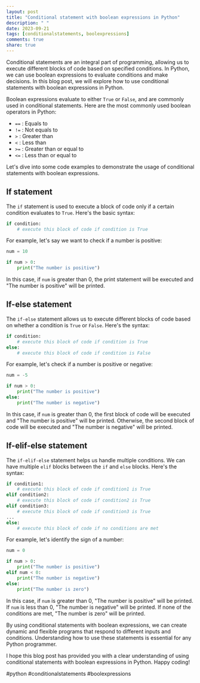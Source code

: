 ```yaml
---
layout: post
title: "Conditional statement with boolean expressions in Python"
description: " "
date: 2023-09-21
tags: [conditionalstatements, boolexpressions]
comments: true
share: true
---
```


Conditional statements are an integral part of programming, allowing us to execute different blocks of code based on specified conditions. In Python, we can use boolean expressions to evaluate conditions and make decisions. In this blog post, we will explore how to use conditional statements with boolean expressions in Python.

Boolean expressions evaluate to either `True` or `False`, and are commonly used in conditional statements. Here are the most commonly used boolean operators in Python:

- `==` : Equals to
- `!=` : Not equals to
- `>` : Greater than
- `<` : Less than
- `>=` : Greater than or equal to
- `<=` : Less than or equal to

Let's dive into some code examples to demonstrate the usage of conditional statements with boolean expressions.

## If statement

The `if` statement is used to execute a block of code only if a certain condition evaluates to `True`. Here's the basic syntax:

```python
if condition:
    # execute this block of code if condition is True
```

For example, let's say we want to check if a number is positive:

```python
num = 10

if num > 0:
    print("The number is positive")
```

In this case, if `num` is greater than 0, the print statement will be executed and "The number is positive" will be printed.

## If-else statement

The `if-else` statement allows us to execute different blocks of code based on whether a condition is `True` or `False`. Here's the syntax:

```python
if condition:
    # execute this block of code if condition is True
else:
    # execute this block of code if condition is False
```

For example, let's check if a number is positive or negative:

```python
num = -5

if num > 0:
    print("The number is positive")
else:
    print("The number is negative")
```

In this case, if `num` is greater than 0, the first block of code will be executed and "The number is positive" will be printed. Otherwise, the second block of code will be executed and "The number is negative" will be printed.

## If-elif-else statement

The `if-elif-else` statement helps us handle multiple conditions. We can have multiple `elif` blocks between the `if` and `else` blocks. Here's the syntax:

```python
if condition1:
    # execute this block of code if condition1 is True
elif condition2:
    # execute this block of code if condition2 is True
elif condition3:
    # execute this block of code if condition3 is True
...
else:
    # execute this block of code if no conditions are met
```

For example, let's identify the sign of a number:

```python
num = 0

if num > 0:
    print("The number is positive")
elif num < 0:
    print("The number is negative")
else:
    print("The number is zero")
```

In this case, if `num` is greater than 0, "The number is positive" will be printed. If `num` is less than 0, "The number is negative" will be printed. If none of the conditions are met, "The number is zero" will be printed.

By using conditional statements with boolean expressions, we can create dynamic and flexible programs that respond to different inputs and conditions. Understanding how to use these statements is essential for any Python programmer.

I hope this blog post has provided you with a clear understanding of using conditional statements with boolean expressions in Python. Happy coding!

#python #conditionalstatements #boolexpressions